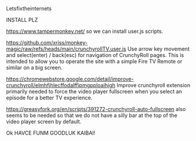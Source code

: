 Letsfixtheinternets

INSTALL PLZ

https://www.tampermonkey.net/ so we can install user.js scripts.

https://github.com/xriss/monkey-magic/raw/refs/heads/main/crunchyrollTV.user.js 
Use arrow key movement and select(enter) / back(esc) for navigation of 
CrunchyRoll pages. This is intended to allow you to operate the site 
with a simple Fire TV Remote or similar on a big screen. 

https://chromewebstore.google.com/detail/improve-crunchyroll/elmhfjhlecffodalffipmgpploaihjgh 
Improve crunchyroll extension primarily needed to force the video 
player fullscreen when you select an episode for a better TV 
experience. 

https://greasyfork.org/en/scripts/391272-crunchyroll-auto-fullscreen 
also seems to be needed so that we do not have a silly bar at the top 
of the video player screen by default.


Ok HAVCE FUNM GOODLUK KAIBAI!
